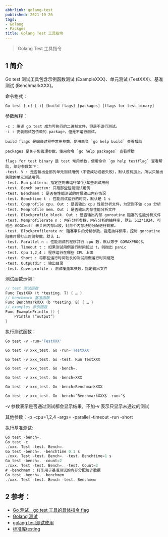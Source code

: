 ```yaml
---
abbrlink: golang-test
published: 2021-10-26
tags:
- Golang
- Packges
title: Golang Test 工具指令
---
```


>Golang Test 工具指令

<!--more-->

## 1 简介
Go test 测试工具包含示例函数测试 (ExampleXXX)、单元测试 (TestXXX)、基准测试 (BenchmarkXXX)。

命令格式：
```shell
Go test [-c] [-i] [build flags] [packages] [flags for test binary]
```
参数解释：

```
-c : 编译 go test 成为可执行的二进制文件，但是不运行测试。
-i : 安装测试包依赖的 package，但是不运行测试。

build flags 是编译过程中常用参数，使用命令 `go help build` 查看帮助

packages 是关于包管理参数，使用命令 `go help packages` 查看帮助

flags for test binary 是 test 常用参数，使用命令 `go help testflag` 查看帮助, 部分参数如下：
-test. V : 是否输出全部的单元测试用例（不管成功或者失败），默认没有加上，所以只输出失败的单元测试用例。
-test. Run pattern: 指定正则来运行某个/某些测试用例
-test. Bench patten: 只跑那些性能测试用例
-test. Benchmem : 是否在性能测试的时候输出内存情况
-test. Benchtime t : 性能测试运行的时间，默认是 1 s
-test. Cpuprofile cpu. Out : 是否输出 cpu 性能分析文件，为空则不做 cpu 分析
-test. Memprofile mem. Out : 是否输出内存性能分析文件
-test. Blockprofile block. Out : 是否输出内部 goroutine 阻塞的性能分析文件
-test. Memprofilerate n : 内存分析参数，内存分析的抽样率, 默认 512*1024, 可结合 GOGC=off 来关闭内存回收，对每个内存块的分配进行观察。
-test. Blockprofilerate n: 阻塞事件的分析参数，指定抽样频率，控制 goroutine 阻塞时候打点的纳秒数。默认 1。
-test. Parallel n : 性能测试的程序并行 cpu 数，默认等于 GOMAXPROCS。
-test. Timeout t : 如果测试用例运行时间超过 t，则抛出 panic
-test. Cpu 1,2,4 : 程序运行在哪些 CPU 上面
-test. Short : 将那些运行时间较长的测试用例运行时间缩短
-test. Outputdir : 输出目录
-test. Coverprofile : 测试覆盖率参数，指定输出文件
```

测试函数示例：

```go
// test 测试函数
Func TestXXX (t *testing. T) { … }
// benchmark 基准函数
Func BenchmarkXXX (b *testing. B) { … }
// examples 示例函数
Func ExamplePrintln () {
    Println (“output”)
}
```
执行测试函数：

```go
Go test -v -run='TestXXX'

Go test -v xxx_test. Go -run='TestXXX'

Go test -v xxx_test. Go -test. Run TestXXX

Go test -v xxx_test. Go -bench=.

Go test -v xxx_test. Go -bench=XXX

Go test -v xxx_test. Go -bench=BenchmarkXXX

Go test -v xxx_test. Go -bench=^BenchmarkXXX$ -run=^$
```
-v 参数表示是否通过测试都会显示结果，不加-v 表示只显示未通过的测试

其他参数：-p -cpu=1,2,4 -args= -parallel -timeout -run -short

执行基准测试:

```go
Go test -bench=.
Go test -c
./xxx. Test -test. Bench=.
Go test -bench=. -benchtime 0.1 s
./xxx. Test -test. Bench=. -test. Benchtime=1 s
Go test -bench=. -count=2
./xxx. Test -test. Bench=. -test. Count=2
# -benchmem : 打印用于基准测试的内存分配统计数据
Go test -bench=. -benchmem
./xxx. Test -test. Bench -test. Benchmem
```
## 2 参考：
- [Go 测试，go test 工具的具体指令 flag](https://deepzz.com/post/the-command-flag-of-go-test.html)
- [Golang 测试](https://sanyuesha.com/2019/08/21/go-test/)
- [golang test测试使用](https://studygolang.com/articles/2491)
- [标准库testing](http://doc.golang.ltd/)